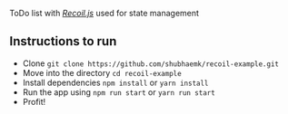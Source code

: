 ToDo list with [_Recoil.js_](https://recoiljs.org/) used for state management

## Instructions to run 

* Clone ```git clone https://github.com/shubhaemk/recoil-example.git```
* Move into the directory ```cd recoil-example```
* Install dependencies ```npm install``` or ```yarn install```
* Run the app using ```npm run start``` or ```yarn run start```
* Profit!

